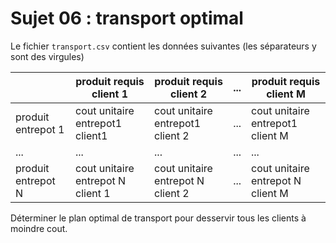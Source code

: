# Sujet 06 : transport optimal

Le fichier `transport.csv` contient les données suivantes (les séparateurs y sont des virgules)

|                    | produit requis client 1           | produit requis client 2           | ... | produit requis client M           |
| ------------------ | --------------------------------- | --------------------------------- | --- | --------------------------------- |
| produit entrepot 1 | cout unitaire entrepot1 client1   | cout unitaire entrepot1 client 2  | ... | cout unitaire entrepot1 client M  |
| ...                | ...                               | ...                               | ... | ...                               |
| produit entrepot N | cout unitaire entrepot N client 1 | cout unitaire entrepot N client 2 | ... | cout unitaire entrepot N client M |

Déterminer le plan optimal de transport pour desservir tous les clients à moindre cout.
